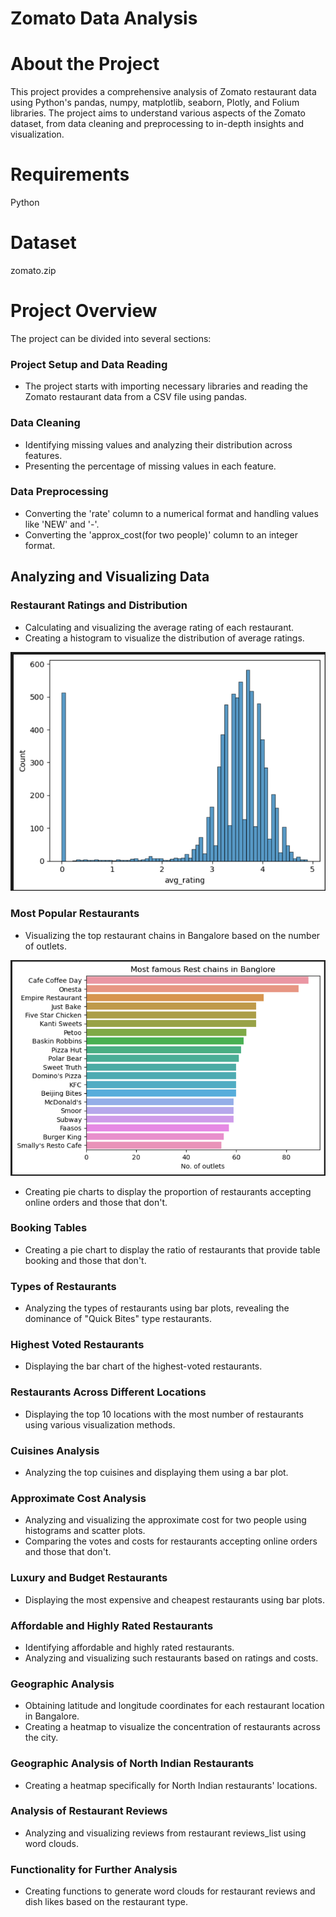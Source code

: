 # Zomato Data Analysis 

# About the Project
This project provides a comprehensive analysis of Zomato restaurant data using Python's pandas, numpy, matplotlib, seaborn, Plotly, and Folium libraries. The project aims to understand various aspects of the Zomato dataset, from data cleaning and preprocessing to in-depth insights and visualization. 

# Requirements
Python

# Dataset
zomato.zip

# Project Overview
The project can be divided into several sections:

### Project Setup and Data Reading
- The project starts with importing necessary libraries and reading the Zomato restaurant data from a CSV file using pandas.

### Data Cleaning
- Identifying missing values and analyzing their distribution across features.
- Presenting the percentage of missing values in each feature.

### Data Preprocessing
- Converting the 'rate' column to a numerical format and handling values like 'NEW' and '-'.
- Converting the 'approx_cost(for two people)' column to an integer format.
  
## Analyzing and Visualizing Data
### Restaurant Ratings and Distribution
- Calculating and visualizing the average rating of each restaurant.
- Creating a histogram to visualize the distribution of average ratings.

![1](https://github.com/MatrixX-X/Projects/blob/main/Data_Analysis/Zomato_Data_Analysis/1.png)

### Most Popular Restaurants
- Visualizing the top restaurant chains in Bangalore based on the number of outlets.

![1](https://github.com/MatrixX-X/Projects/blob/main/Data_Analysis/Zomato_Data_Analysis/2.png)
- Creating pie charts to display the proportion of restaurants accepting online orders and those that don't.

### Booking Tables
- Creating a pie chart to display the ratio of restaurants that provide table booking and those that don't.

### Types of Restaurants
- Analyzing the types of restaurants using bar plots, revealing the dominance of "Quick Bites" type restaurants.

### Highest Voted Restaurants
- Displaying the bar chart of the highest-voted restaurants.

### Restaurants Across Different Locations
- Displaying the top 10 locations with the most number of restaurants using various visualization methods.

### Cuisines Analysis
- Analyzing the top cuisines and displaying them using a bar plot.

### Approximate Cost Analysis
- Analyzing and visualizing the approximate cost for two people using histograms and scatter plots.
- Comparing the votes and costs for restaurants accepting online orders and those that don't.

### Luxury and Budget Restaurants
- Displaying the most expensive and cheapest restaurants using bar plots.

### Affordable and Highly Rated Restaurants
- Identifying affordable and highly rated restaurants.
- Analyzing and visualizing such restaurants based on ratings and costs.

### Geographic Analysis
- Obtaining latitude and longitude coordinates for each restaurant location in Bangalore.
- Creating a heatmap to visualize the concentration of restaurants across the city.

### Geographic Analysis of North Indian Restaurants
- Creating a heatmap specifically for North Indian restaurants' locations.

### Analysis of Restaurant Reviews
- Analyzing and visualizing reviews from restaurant reviews_list using word clouds.

### Functionality for Further Analysis
- Creating functions to generate word clouds for restaurant reviews and dish likes based on the restaurant type.

